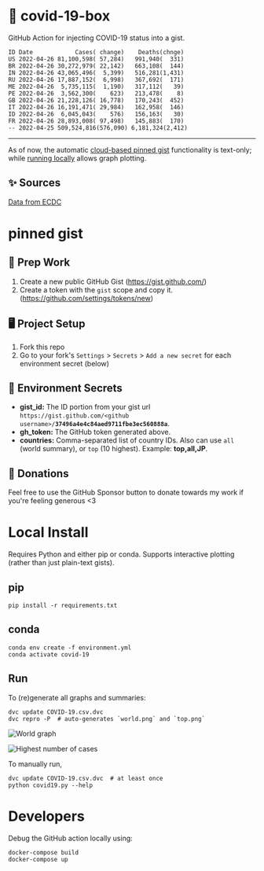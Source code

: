 # 🏥 covid-19-box

GitHub Action for injecting COVID-19 status into a gist.

```
ID Date            Cases( change)    Deaths(chnge)
US 2022-04-26 81,100,598( 57,284)   991,940(  331)
BR 2022-04-26 30,272,979( 22,142)   663,108(  144)
IN 2022-04-26 43,065,496(  5,399)   516,281(1,431)
RU 2022-04-26 17,887,152(  6,998)   367,692(  171)
ME 2022-04-26  5,735,115(  1,190)   317,112(   39)
PE 2022-04-26  3,562,300(    623)   213,478(    8)
GB 2022-04-26 21,228,126( 16,778)   170,243(  452)
IT 2022-04-26 16,191,471( 29,984)   162,958(  146)
ID 2022-04-26  6,045,043(    576)   156,163(   30)
FR 2022-04-26 28,893,008( 97,498)   145,883(  170)
-- 2022-04-25 509,524,816(576,090) 6,181,324(2,412)
```

---

As of now, the automatic [cloud-based pinned gist](#pinned-gist) functionality is text-only;
while [running locally](#local-install) allows graph plotting.

## ✨ Sources

[Data from ECDC](https://www.ecdc.europa.eu/en/publications-data/download-todays-data-geographic-distribution-covid-19-cases-worldwide)

# pinned gist

## 🎒 Prep Work
1. Create a new public GitHub Gist (https://gist.github.com/)
1. Create a token with the `gist` scope and copy it. (https://github.com/settings/tokens/new)

## 🖥 Project Setup
1. Fork this repo
1. Go to your fork's `Settings` > `Secrets` > `Add a new secret` for each environment secret (below)

## 🤫 Environment Secrets
- **gist_id:** The ID portion from your gist url `https://gist.github.com/<github username>/`**`37496a4e4c84aed9711fbe3ec560888a`**.
- **gh_token:** The GitHub token generated above.
- **countries:** Comma-separated list of country IDs. Also can use `all` (world summary), or `top` (10 highest). Example: **top,all,JP**.

## 💸 Donations

Feel free to use the GitHub Sponsor button to donate towards my work if you're feeling generous <3

# Local Install

Requires Python and either pip or conda. Supports interactive plotting (rather than just plain-text gists).

## pip

```
pip install -r requirements.txt
```

## conda

```
conda env create -f environment.yml
conda activate covid-19
```

## Run

To (re)generate all graphs and summaries:

```
dvc update COVID-19.csv.dvc
dvc repro -P  # auto-generates `world.png` and `top.png`
```

![World graph](world.png)

![Highest number of cases](top.png)

To manually run,

```
dvc update COVID-19.csv.dvc  # at least once
python covid19.py --help
```

# Developers

Debug the GitHub action locally using:

```
docker-compose build
docker-compose up
```
